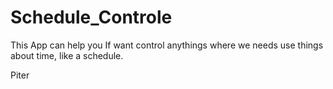 # Schedule_Controle
This App can help you If want control anythings  where we needs use things about time, like a schedule.

Piter
